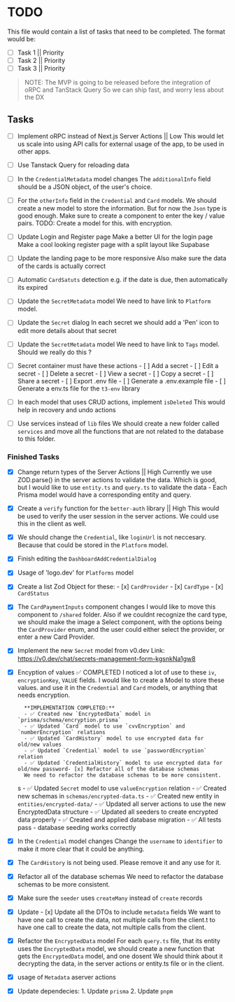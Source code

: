 # TODO

This file would contain a list of tasks that need to be completed.
The format would be:

- [ ] Task 1 || Priority
- [ ] Task 2 || Priority
- [ ] Task 3 || Priority

> NOTE: The MVP is going to be released before the integration of oRPC and TanStack Query
> So we can ship fast, and worry less about the DX

## Tasks

- [ ] Implement oRPC instead of Next.js Server Actions || Low
      This would let us scale into using API calls for external usage of the app, to be used in other apps.

- [ ] Use Tanstack Query for reloading data

- [ ] In the `CredentialMetadata` model changes
      The `additionalInfo` field should be a JSON object, of the user's choice.

- [ ] For the `otherInfo` field in the `Credential` and `Card` models.
      We should create a new model to store the information.
      But for now the `Json` type is good enough.
      Make sure to create a component to enter the key / value pairs.
      TODO: Create a model for this. with encryption.

- [ ] Update Login and Register page
      Make a better UI for the login page
      Make a cool looking register page with a split layout like Supabase

- [ ] Update the landing page to be more responsive
      Also make sure the data of the cards is actually correct

- [ ] Automatic `CardSatuts` detection
      e.g. if the date is due, then automatically its expired

- [ ] Update the `SecretMetadata` model
      We need to have link to `Platform` model.

- [ ] Update the `Secret` dialog
      In each secret we should add a 'Pen' icon to edit more details about that secret

- [ ] Update the `SecretMetadata` model
      We need to have link to `Tags` model.
      Should we really do this ?

- [ ] Secret container must have these actions - [ ] Add a secret - [ ] Edit a secret - [ ] Delete a secret - [ ] View a secret - [ ] Copy a secret - [ ] Share a secret - [ ] Export .env file - [ ] Generate a .env.example file - [ ] Generate a env.ts file for the `t3-env` library

- [ ] In each model that uses CRUD actions, implement `isDeleted`
      This would help in recovery and undo actions

- [ ] Use services instead of `lib` files
      We should create a new folder called `services` and move all the functions that are not related to the database to this folder.

### Finished Tasks

- [x] Change return types of the Server Actions || High
      Currently we use ZOD.parse() in the server actions to validate the data.
      Which is good, but I would like to use `entity.ts` and `query.ts` to validate the data - Each Prisma model would have a corresponding entity and query.

- [x] Create a `verify` function for the `better-auth` library || High
      This would be used to verify the user session in the server actions. We could use this in the client as well.

- [x] We should change the `Credential`, like `loginUrl` is not neccesary. Because that could be stored in the `Platform` model.

- [x] Finish editing the `DashboardAddCredentialDialog`

- [x] Usage of 'logo.dev' for `Platforms` model

- [x] Create a list Zod Object for these: - [x] `CardProvider` - [x] `CardType` - [x] `CardStatus`

- [x] The `CardPaymentInputs` component changes
      I would like to move this component to `/shared` folder.
      Also if we couldnt recognize the card type, we should make the image a Select component, with the options being the `CardProvider` enum, and the user could either select the provider, or enter a new Card Provider.

- [x] Implement the new `Secret` model from v0.dev
      Link: https://v0.dev/chat/secrets-management-form-kgsnkNa1gw8

- [x] Encyption of values ✅ COMPLETED
      I noticed a lot of use to these `iv`, `encryptionKey`, `VALUE` fields.
      I would like to create a Model to store these values. and use it in the `Credential` and `Card` models, or anything that needs encryption.

        **IMPLEMENTATION COMPLETED:**
        - ✅ Created new `EncryptedData` model in `prisma/schema/encryption.prisma`
        - ✅ Updated `Card` model to use `cvvEncryption` and `numberEncryption` relations
        - ✅ Updated `CardHistory` model to use encrypted data for old/new values
        - ✅ Updated `Credential` model to use `passwordEncryption` relation
        - ✅ Updated `CredentialHistory` model to use encrypted data for old/new password- [x] Refactor all of the database schemas
        We need to refactor the database schemas to be more consistent.

  s - ✅ Updated `Secret` model to use `valueEncryption` relation - ✅ Created new schemas in `schemas/encrypted-data.ts` - ✅ Created new entity in `entities/encrypted-data/` - ✅ Updated all server actions to use the new EncryptedData structure - ✅ Updated all seeders to create encrypted data properly - ✅ Created and applied database migration - ✅ All tests pass - database seeding works correctly

- [x] In the `Credential` model changes
      Change the `username` to `identifier` to make it more clear that it could be anything.

- [x] The `CardHistory` is not being used.
      Please remove it and any use for it.

- [x] Refactor all of the database schemas
      We need to refactor the database schemas to be more consistent.

- [x] Make sure the `seeder` uses `createMany` instead of `create` records

- [x] Update - [x] Update all the DTOs to include `metadata` fields
      We want to have one call to create the data, not multiple calls from the client.t to have one call to create the data, not multiple calls from the client.

- [x] Refactor the `EncryptedData` model
      For each `query.ts` file, that its entity uses the `EncryptedData` model, we should create a new function that gets the `EncryptedData` model, and one dosent
      We should think about it decrypting the data, in the server actions or entity.ts file or in the client.

- [x] usage of `Metadata` aserver actions

- [x] Update dependecies: 1. Update `prisma` 2. Update `pnpm`
